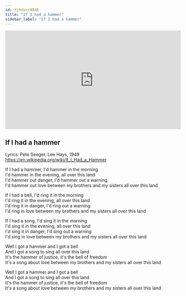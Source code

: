 ```yaml
---
id: YjhdssrAR4E
title: "If I had a hammer"
sidebar_label: "If I had a hammer"
---
```


<div class="video-float-container">
  <iframe
    width="560"
    height="315"
    src="https://www.youtube.com/embed/YjhdssrAR4E"
    title="YouTube video player"
    frameborder="0"
    allow="accelerometer; autoplay; clipboard-write; encrypted-media; gyroscope; picture-in-picture; web-share"
    referrerpolicy="strict-origin-when-cross-origin"
    allowfullscreen
  ></iframe>
</div>

## If I had a hammer

Lyrics: Pete Seeger, Lee Hays, 1949  
https://en.wikipedia.org/wiki/If_I_Had_a_Hammer

If I had a hammer, I'd hammer in the morning   
I'd hammer in the evening, all over this land   
I'd hammer out danger, I'd hammer out a warning   
I'd hammer out love between my brothers and my sisters all over this land 

If I had a bell, I'd ring it in the morning   
I'd ring it in the evening, all over this land   
I'd ring it in danger, I'd ring out a warning   
I'd ring in love between my brothers and my sisters all over this land 

If I had a song, I'd sing it in the morning   
I'd sing it in the evening, all over this land   
I'd sing it in danger, I'd sing out a warning   
I'd sing in love between my brothers and my sisters all over this land 

Well I got a hammer and I got a bell   
And I got a song to sing all over this land   
It's the hammer of justice, it's the bell of freedom   
It's a song about love between my brothers and my sisters all over this land

Well I got a hammer and I got a bell   
And I got a song to sing all over this land   
It's the hammer of justice, it's the bell of freedom   
It's a song about love between my brothers and my sisters all over this land

